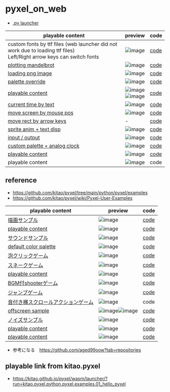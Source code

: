 # pyxel_on_web
* [.py launcher](https://kitao.github.io/pyxel/wasm/launcher/)

|playable content |preview|code|
|-|-|-|
|custom fonts by ttf files (web launcher did not work due to loading ttf files) <br> Left/Right arrow keys can switch fonts |![image](https://github.com/jamad/pyxel_on_web/assets/949913/4c61d14e-c844-427e-9d7f-974c4d7cd115)|[code](https://github.com/jamad/pyxel_on_web/blob/main/custom_font_display2.py)|
|[plotting mandelbrot](https://kitao.github.io/pyxel/wasm/launcher/?run=jamad.pyxel_on_web.display_mandelbrot)|![image](https://github.com/jamad/pyxel_on_web/assets/949913/96ac1bc3-ddc1-4571-9ea9-f7a8e6ea2327)|[code](https://github.com/jamad/pyxel_on_web/blob/main/display_mandelbrot.py)|
|[loading png image](https://kitao.github.io/pyxel/wasm/launcher/?run=jamad.pyxel_on_web.display_photo)|![image](https://github.com/jamad/pyxel_on_web/assets/949913/ba22616a-b272-4fd9-bc20-2539ee37834a)|[code](https://github.com/jamad/pyxel_on_web/blob/main/display_photo.py)|
|[palette override](https://kitao.github.io/pyxel/wasm/launcher/?run=jamad.pyxel_on_web.art_by_code)|![image](https://github.com/jamad/pyxel_on_web/assets/949913/0924a65d-27c3-4c66-97df-a6895b09c4a3)|[code](https://github.com/jamad/pyxel_on_web/blob/main/art_by_code.py)|
|[playable content](https://kitao.github.io/pyxel/wasm/launcher/?run=jamad.pyxel_on_web.custom_palette_gradation)|![image](https://github.com/jamad/pyxel_on_web/assets/949913/cc55d99f-a8f9-4bcc-9656-59c9cd2adc61) <br> ![image](https://github.com/jamad/pyxel_on_web/assets/949913/ecad4c73-ab01-4e5e-b78a-774b197050bb)|[code](https://github.com/jamad/pyxel_on_web/blob/main/custom_palette_gradation.py)|
|[current time by text](https://kitao.github.io/pyxel/wasm/launcher/?run=jamad.pyxel_on_web.move_character_05)|![image](https://github.com/jamad/pyxel_on_web/assets/949913/ced20af2-dea4-4564-9646-380cf703becc)|[code](https://github.com/jamad/pyxel_on_web/blob/main/move_character_05.py)|
|[move screen by mouse pos](https://kitao.github.io/pyxel/wasm/launcher/?run=jamad.pyxel_on_web.move_character_02)|![image](https://github.com/jamad/pyxel_on_web/assets/949913/62db2ca8-049c-473e-af45-0b4cd6dba2fc)|[code](https://github.com/jamad/pyxel_on_web/blob/main/move_character_02.py)|　
|[move rect by arrow keys](https://kitao.github.io/pyxel/wasm/launcher/?run=jamad.pyxel_on_web.move_character_03)|-|[code](https://github.com/jamad/pyxel_on_web/blob/main/move_character_03.py)|　
|[sprite anim + text disp](https://kitao.github.io/pyxel/wasm/launcher/?run=jamad.pyxel_on_web.move_character_04)|![image](https://github.com/jamad/pyxel_on_web/assets/949913/e5a8d646-b448-4b76-b123-b79dc1a23216)|[code](https://github.com/jamad/pyxel_on_web/blob/main/move_character_04.py)|
|[input / output](https://kitao.github.io/pyxel/wasm/launcher/?run=jamad.pyxel_on_web.atcoder_on_pyxel)|![image](https://github.com/jamad/pyxel_on_web/assets/949913/82019f63-d196-4e7f-a535-5bbce6c4bf5e)|[code](https://github.com/jamad/pyxel_on_web/blob/main/atcoder_on_pyxel.py)|
|[custom palette + analog clock](https://kitao.github.io/pyxel/wasm/launcher/?run=jamad.pyxel_on_web.analog_clock_by_chatgpt3)|![image](https://github.com/jamad/pyxel_on_web/assets/949913/0685f133-6268-4b4c-8278-90bbddf61127)|[code](https://github.com/jamad/pyxel_on_web/blob/main/analog_clock_by_chatgpt3.py)|
|[playable content](https://kitao.github.io/pyxel/wasm/launcher/?run=jamad.pyxel_on_web.hello_pyxel2) |![image](https://github.com/jamad/pyxel_on_web/assets/949913/bd4ef11f-b632-4d7f-8d28-a51aeae5c154)|[code](https://github.com/jamad/pyxel_on_web/blob/main/hello_pyxel2.py)|
|playable content|![image](https://github.com/jamad/pyxel_on_web/assets/949913/53e59f83-87a3-4ecd-9904-fd0ce9c5719d)|code|


## reference
* https://github.com/kitao/pyxel/tree/main/python/pyxel/examples
* https://github.com/kitao/pyxel/wiki/Pyxel-User-Examples

|playable content|preview|code|
|-|-|-|
|[描画サンプル](https://kitao.github.io/pyxel/wasm/launcher/?run=kitao.pyxel.python.pyxel.examples.03_draw_api)|![image](https://github.com/jamad/pyxel_on_web/assets/949913/6a44c863-89ba-4c53-89ec-dc747f18ef14)|[code](https://github.com/kitao/pyxel/blob/main/python/pyxel/examples/03_draw_api.py)|
|[playable content](https://kitao.github.io/pyxel/wasm/examples/8bit-bgm-gen.html)|![image](https://github.com/jamad/pyxel_on_web/assets/949913/63ff561a-20d5-491a-9d03-470c2cf07ce7)|[code](https://github.com/shiromofufactory/8bit-bgm-generator)|
|[サウンドサンプル](https://kitao.github.io/pyxel/wasm/launcher/?run=kitao.pyxel.python.pyxel.examples.04_sound_api)|![image](https://github.com/jamad/pyxel_on_web/assets/949913/85fcaa5e-4cdc-4964-b652-eae045ae10af)|[code](https://github.com/kitao/pyxel/blob/main/python/pyxel/examples/04_sound_api.py)|
|[default color palette](https://kitao.github.io/pyxel/wasm/launcher/?run=kitao.pyxel.python.pyxel.examples.05_color_palette)|![image](https://github.com/jamad/pyxel_on_web/assets/949913/8b5dac4b-aa0e-48be-b2bc-ff9beb0bc7a9)|[code](https://github.com/kitao/pyxel/blob/main/python/pyxel/examples/05_color_palette.py)|
|[泡クリックゲーム](https://kitao.github.io/pyxel/wasm/launcher/?run=kitao.pyxel.python.pyxel.examples.06_click_game)|![image](https://github.com/jamad/pyxel_on_web/assets/949913/6af4e966-3924-4745-8425-763626f5a026)|[code](https://github.com/kitao/pyxel/blob/main/python/pyxel/examples/06_click_game.py)|
|[スネークゲーム](https://kitao.github.io/pyxel/wasm/launcher/?run=kitao.pyxel.python.pyxel.examples.07_snake)|![image](https://github.com/jamad/pyxel_on_web/assets/949913/a6d89369-10eb-407c-a037-a7abe6c89790)|[code](https://github.com/kitao/pyxel/blob/main/python/pyxel/examples/07_snake.py)|
|[playable content](https://kitao.github.io/pyxel/wasm/launcher/?run=kitao.pyxel.python.pyxel.examples.08_triangle_api)|![image](https://github.com/jamad/pyxel_on_web/assets/949913/e2c88562-981a-46f3-8d3f-1f7528e2bd8b)|[code](https://github.com/kitao/pyxel/blob/main/python/pyxel/examples/08_triangle_api.py)|
|[BGM付shooterゲーム](https://kitao.github.io/pyxel/wasm/launcher/?run=kitao.pyxel.python.pyxel.examples.09_shooter)|![image](https://github.com/jamad/pyxel_on_web/assets/949913/abbafd32-ab67-4816-ae14-a7cb185748e3)|[code](https://github.com/kitao/pyxel/blob/main/python/pyxel/examples/09_shooter.py)|
|[ジャンプゲーム](https://kitao.github.io/pyxel/wasm/launcher/?run=kitao.pyxel.python.pyxel.examples.02_jump_game)|![image](https://github.com/jamad/pyxel_on_web/assets/949913/8009e3f1-ac2b-41d1-aff8-06ae03a4df82)|[code](https://github.com/kitao/pyxel/blob/main/python/pyxel/examples/02_jump_game.py)|
|[音付き横スクロールアクションゲーム](https://kitao.github.io/pyxel/wasm/launcher/?run=kitao.pyxel.python.pyxel.examples.10_platformer)|![image](https://github.com/jamad/pyxel_on_web/assets/949913/54ab0a5c-6f6f-49b5-b723-d7daa2dd37a0)|code|
|[offscreen sample](https://kitao.github.io/pyxel/wasm/launcher/?run=kitao.pyxel.python.pyxel.examples.11_offscreen)|![image](https://github.com/jamad/pyxel_on_web/assets/949913/1e12b3c4-cd41-460c-80a1-10629d8c17a9)![image](https://github.com/jamad/pyxel_on_web/assets/949913/a5ed9eec-03e2-47cd-b350-3c3bcc4c80dd)|[code](https://github.com/kitao/pyxel/blob/main/python/pyxel/examples/11_offscreen.py)|
|[ノイズサンプル](https://kitao.github.io/pyxel/wasm/launcher/?run=kitao.pyxel.python.pyxel.examples.12_perlin_noise)|![image](https://github.com/jamad/pyxel_on_web/assets/949913/1028f1c5-012d-42a4-bdc7-b6877e9229f0)|[code](https://github.com/kitao/pyxel/blob/main/python/pyxel/examples/12_perlin_noise.py)|
|[playable content](https://kitao.github.io/pyxel/wasm/launcher/?run=kitao.pyxel.python.pyxel.examples.13_bitmap_font)|![image](https://github.com/jamad/pyxel_on_web/assets/949913/dfc3c532-1f68-4af1-afeb-79548a410270)|[code](https://github.com/kitao/pyxel/blob/main/python/pyxel/examples/13_bitmap_font.py)|
|[playable content](https://aged99oow.itch.io/typing)|![image](https://github.com/jamad/pyxel_on_web/assets/949913/72cd9874-0cad-4dbd-a590-d8e5b82c94e2)|[code](https://github.com/aged99oow/typing/tree/main/MiniTyping)|


* 参考になる　https://github.com/aged99oow?tab=repositories










## playable link from kitao.pyxel
* https://kitao.github.io/pyxel/wasm/launcher/?run=kitao.pyxel.python.pyxel.examples.01_hello_pyxel
